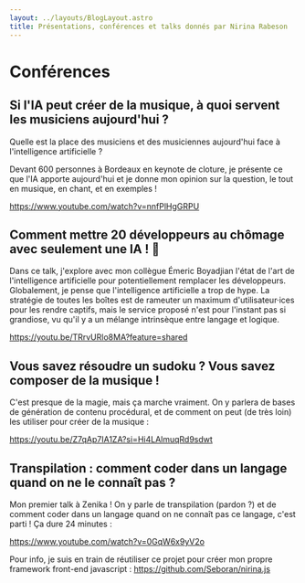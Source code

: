 ```yaml
---
layout: ../layouts/BlogLayout.astro
title: Présentations, conférences et talks donnés par Nirina Rabeson
---
```


# Conférences

## Si l'IA peut créer de la musique, à quoi servent les musiciens aujourd'hui ?

Quelle est la place des musiciens et des musiciennes aujourd'hui face à l'intelligence artificielle ?

Devant 600 personnes à Bordeaux en keynote de cloture, je présente ce que l'IA apporte aujourd'hui et je donne mon opinion sur la question, le tout en musique, en chant, et en exemples !

<https://www.youtube.com/watch?v=nnfPlHgGRPU>

## Comment mettre 20 développeurs au chômage avec seulement une IA ! 🤑

Dans ce talk, j'explore avec mon collègue Émeric Boyadjian l'état de l'art de l'intelligence artificielle pour potentiellement remplacer les développeurs. Globalement, je pense que l'intelligence artificielle a trop de hype. La stratégie de toutes les boîtes est de rameuter un maximum d'utilisateur·ices pour les rendre captifs, mais le service proposé n'est pour l'instant pas si grandiose, vu qu'il y a un mélange intrinsèque entre langage et logique.

<https://youtu.be/TRrvURlo8MA?feature=shared>

## Vous savez résoudre un sudoku ? Vous savez composer de la musique !

C'est presque de la magie, mais ça marche vraiment. On y parlera de bases de génération de contenu procédural, et de comment on peut (de très loin) les utiliser pour créer de la musique :

<https://youtu.be/Z7qAp7IA1ZA?si=Hi4LAlmuqRd9sdwt>

## Transpilation : comment coder dans un langage quand on ne le connaît pas ?

Mon premier talk à Zenika ! On y parle de transpilation (pardon ?) et de comment coder dans un langage quand on ne connaît pas ce langage, c'est parti ! Ça dure 24 minutes :

<https://www.youtube.com/watch?v=0GqW6x9yV2o>

Pour info, je suis en train de réutiliser ce projet pour créer mon propre framework front-end javascript : <https://github.com/Seboran/nirina.js>
